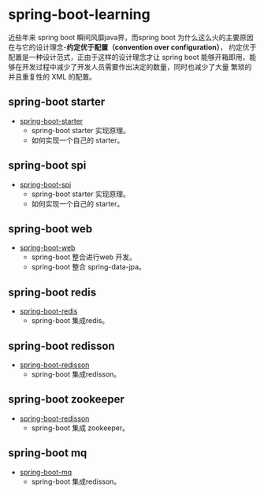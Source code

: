 # spring-boot-learning
近些年来 spring boot 瞬间风靡java界，而spring boot 为什么这么火的主要原因在与它的设计理念-**约定优于配置（convention over configuration）**，
约定优于配置是一种设计范式，正由于这样的设计理念才让 spring boot 能够开箱即用，能够在开发过程中减少了开发人员需要作出决定的数量，同时也减少了大量
繁琐的并且重复性的 XML 的配置。

## spring-boot starter
- [spring-boot-starter](./spring-boot-learning-starter)
   - spring-boot starter 实现原理。
   - 如何实现一个自己的 starter。

## spring-boot spi
- [spring-boot-spi](./spring-boot-learning-spi)
  - spring-boot starter 实现原理。
  - 如何实现一个自己的 starter。

## spring-boot web
- [spring-boot-web](./spring-boot-learning-web)
   - spring-boot 整合进行web 开发。
   - spring-boot 整合 spring-data-jpa。

## spring-boot redis
- [spring-boot-redis](./spring-boot-learning-redis)
   - spring-boot 集成redis。

## spring-boot redisson
- [spring-boot-redisson](./spring-boot-learning-redisson)
   - spring-boot 集成redisson。

## spring-boot zookeeper
- [spring-boot-redisson](./spring-boot-learning-zookeeper)
  - spring-boot 集成 zookeeper。

## spring-boot mq
- [spring-boot-mq](./spring-boot-learning-mq)
  - spring-boot 集成redisson。